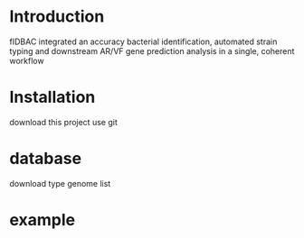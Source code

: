 # Introduction
fIDBAC integrated an accuracy bacterial identification, automated strain typing and downstream AR/VF gene prediction analysis in a single, coherent workflow

# Installation
  download this project use git
  
# database 
download type genome list

# example
